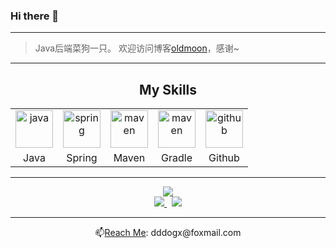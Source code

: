 ### Hi there 👋

---

> Java后端菜狗一只。
> 欢迎访问博客[oldmoon](https://oldmoon.top/)，感谢~

---

<div align="center">
    <h2>My Skills</h2>
    <table align="center">
        <tr align="center">
            <td>
                <a href="https://www.java.com/">
                   <img src="https://github.com/get-icon/geticon/raw/master/icons/java.svg" alt="java" width="60" height="60" />
                </a>
            </td>
            <td>
                <a href="https://spring.io/">
                   <img src="https://github.com/get-icon/geticon/raw/master/icons/spring.svg" alt="spring" width="60" height="60" />
                </a>
            </td>
            <td>
                <a href="https://maven.apache.org/">
                   <img src="https://github.com/get-icon/geticon/raw/master/icons/maven.svg" alt="maven" width="60" height="60" />
                </a>
            </td>
            <td>
                <a href="https://gradle.org/">
                   <img src="https://github.com/get-icon/geticon/raw/master/icons/gradle.svg" alt="maven" width="60" height="60" />
                </a>
            </td>
            <!-- <td>
                <a href="https://www.mysql.com/">
                   <img src="https://github.com/get-icon/geticon/raw/master/icons/mysql.svg" alt="mysql" width="60" height="60" />
                </a>
            </td>
            <td>
                <a href="https://redis.io/">
                   <img src="https://github.com/get-icon/geticon/raw/master/icons/redis.svg" alt="redis" width="60" height="60" />
                </a> 
            </td>
            <td>
                <a href="https://www.jetbrains.com/?from=simpler-robot">
                   <img src="https://github.com/get-icon/geticon/raw/master/icons/intellij-idea.svg" alt="intellij-idea" width="60" height="60" />
                </a>
            </td> -->
            <td>
                <a href="https://github.com/DingDangDog">
                   <img src="https://github.com/get-icon/geticon/raw/master/icons/github-icon.svg" alt="github" width="60" height="60" />
                </a>
            </td>
        </tr>
        <tr align="center">
            <td>Java</td>
            <td>Spring</td>
            <td>Maven</td>
            <td>Gradle</td>
            <!-- <td>Mysql</td>
            <td>Redis</td>
            <td>IDEA</td> -->
            <td>Github</td>
        </tr>
    </table>
</div>

---

<div align="center">
	<a href="https://github.com/DingDangDog">
		<img src="https://github-readme-stats.vercel.app/api?username=DingDangDog&show_icons=true&theme=tokyonight">
	</a>
	<br>	
	<a href="https://gitee.com/xxhu1997">
		<img src="https://img.shields.io/badge/DingDangDog-C71D23?style=for-the-badge&logo=gitee" />
	</a>
	&nbsp;
	<a href="https://github.com/DingDangDog">
		<img src="https://img.shields.io/badge/DingDangDog-0d1117?style=for-the-badge&logo=github" />
	</a>
	<hr/>
	📫<a href="mailto:dddogx@foxmail.com">Reach Me</a>: dddogx@foxmail.com
</div>







<!--
**DingDangDog/DingDangDog** is a ✨ _special_ ✨ repository because its `README.md` (this file) appears on your GitHub profile.

Here are some ideas to get you started:

- 🔭 I’m currently working on ...
- 🌱 I’m currently learning ...
- 👯 I’m looking to collaborate on ...
- 🤔 I’m looking for help with ...
- 💬 Ask me about ...
- 📫 How to reach me: ...
- 😄 Pronouns: ...
- ⚡ Fun fact: ...
  -->
